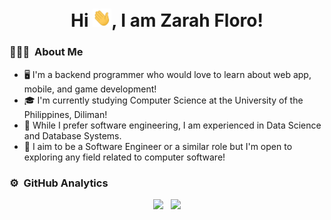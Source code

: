 <p align="center">
  <h1 align="center">Hi <img src="https://raw.githubusercontent.com/ABSphreak/ABSphreak/master/gifs/Hi.gif" width="30px">, I am Zarah Floro! </h1>
</p>

### 👨🏻‍💻 &nbsp;About Me

- 🖥️ I'm a backend programmer who would love to learn about web app, mobile, and game development!
- 🎓 I'm currently studying Computer Science at the University of the Philippines, Diliman!
- 🌱 While I prefer software engineering, I am experienced in Data Science and Database Systems.
- 🤩 I aim to be a Software Engineer or a similar role but I'm open to exploring any field related to computer software!

### ⚙️ &nbsp;GitHub Analytics

<div align="center" >
  <img src="https://github-readme-stats.vercel.app/api/top-langs/?username=bbcarrots&layout=compact&langs_count=8&theme=github_dark&hide_border">&nbsp;&nbsp;
  <img src="https://github-readme-stats.vercel.app/api?username=bbcarrots&hide_rank=true&theme=github_dark">
</div>
